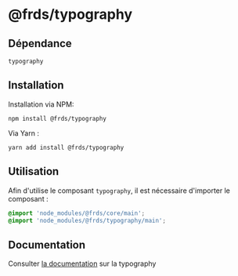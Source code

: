 # @frds/typography

## Dépendance
```shell
typography
```

## Installation
Installation via NPM:
```
npm install @frds/typography
```
Via Yarn :
```
yarn add install @frds/typography
```

## Utilisation
Afin d'utilise le composant `typography`, il est nécessaire d'importer le composant :
```scss
@import 'node_modules/@frds/core/main';
@import 'node_modules/@frds/typography/main';
```
## Documentation

Consulter [la documentation](#) sur la typography
